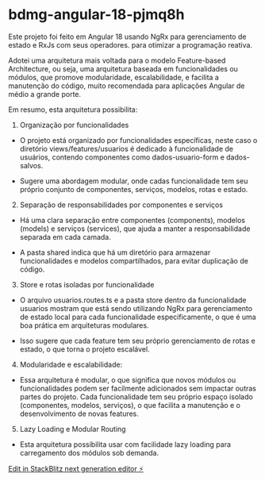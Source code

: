# bdmg-angular-18-pjmq8h

Este projeto foi feito em Angular 18 usando NgRx para gerenciamento de estado e RxJs com seus operadores. para otimizar a programação reativa.

Adotei uma arquitetura mais voltada para o modelo Feature-based Architecture, ou seja, uma arquitetura baseada em funcionalidades ou módulos, que promove modularidade, escalabilidade, e facilita a manutenção do código, muito recomendada para aplicações Angular de médio a grande porte.

Em resumo, esta arquitetura possibilita:

1. Organização por funcionalidades

- O projeto está organizado por funcionalidades específicas, neste caso o diretório views/features/usuarios é dedicado à funcionalidade de usuários, contendo componentes como dados-usuario-form e dados-salvos.

- Sugere uma abordagem modular, onde cadas funcionalidade tem seu próprio conjunto de componentes, serviços, modelos, rotas e estado.

2. Separação de responsabilidades por componentes e serviços

- Há uma clara separação entre componentes (components), modelos (models) e serviços (services), que ajuda a manter a responsabilidade separada em cada camada.

- A pasta shared indica que há um diretório para armazenar funcionalidades e modelos compartilhados, para evitar duplicação de código.

3. Store e rotas isoladas por funcionalidade

- O arquivo usuarios.routes.ts e a pasta store dentro da funcionalidade usuarios mostram que está sendo utilizando NgRx para gerenciamento de estado local para cada funcionalidade especificamente, o que é uma boa prática em arquiteturas modulares.

- Isso sugere que cada feature tem seu próprio gerenciamento de rotas e estado, o que torna o projeto escalável. 

4. Modularidade e escalabilidade:

- Essa arquitetura é modular, o que significa que novos módulos ou funcionalidades podem ser facilmente adicionados sem impactar outras partes do projeto. Cada funcionalidade tem seu próprio espaço isolado (componentes, modelos, serviços), o que facilita a manutenção e o desenvolvimento de novas features.

5. Lazy Loading e Modular Routing

- Esta arquitetura possibilita usar com facilidade lazy loading para carregamento dos módulos sob demanda.

[Edit in StackBlitz next generation editor ⚡️](https://stackblitz.com/~/github.com/diogofonteles/bdmg-angular-18-pjmq8h)
